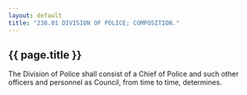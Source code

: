 ```yaml
---
layout: default 
title: "238.01 DIVISION OF POLICE; COMPOSITION."
---
```


{{ page.title }}
----------------

The Division of Police shall consist of a Chief of Police and such other
officers and personnel as Council, from time to time, determines.
